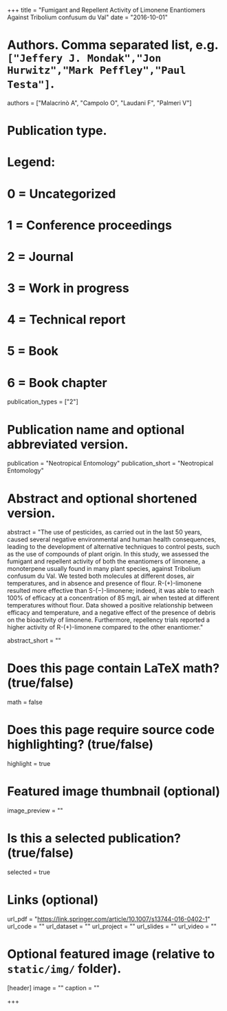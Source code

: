 +++
title = "Fumigant and Repellent Activity of Limonene Enantiomers Against Tribolium confusum du Val"
date = "2016-10-01"

# Authors. Comma separated list, e.g. `["Jeffery J. Mondak","Jon Hurwitz","Mark Peffley","Paul Testa"]`.
authors = ["Malacrinò A", "Campolo O", "Laudani F", "Palmeri V"]

# Publication type.
# Legend:
# 0 = Uncategorized
# 1 = Conference proceedings
# 2 = Journal
# 3 = Work in progress
# 4 = Technical report
# 5 = Book
# 6 = Book chapter
publication_types = ["2"]

# Publication name and optional abbreviated version.
publication = "Neotropical Entomology"
publication_short = "Neotropical Entomology"

# Abstract and optional shortened version.
abstract = "The use of pesticides, as carried out in the last 50 years, caused several negative environmental and human health consequences, leading to the development of alternative techniques to control pests, such as the use of compounds of plant origin. In this study, we assessed the fumigant and repellent activity of both the enantiomers of limonene, a monoterpene usually found in many plant species, against Tribolium confusum du Val. We tested both molecules at different doses, air temperatures, and in absence and presence of flour. R-(+)-limonene resulted more effective than S-(−)-limonene; indeed, it was able to reach 100% of efficacy at a concentration of 85 mg/L air when tested at different temperatures without flour. Data showed a positive relationship between efficacy and temperature, and a negative effect of the presence of debris on the bioactivity of limonene. Furthermore, repellency trials reported a higher activity of R-(+)-limonene compared to the other enantiomer."

abstract_short = ""

# Does this page contain LaTeX math? (true/false)
math = false

# Does this page require source code highlighting? (true/false)
highlight = true

# Featured image thumbnail (optional)
image_preview = ""

# Is this a selected publication? (true/false)
selected = true

# Links (optional)
url_pdf = "https://link.springer.com/article/10.1007/s13744-016-0402-1"
url_code = ""
url_dataset = ""
url_project = ""
url_slides = ""
url_video = ""

# Optional featured image (relative to `static/img/` folder).
[header]
image = ""
caption = ""

+++
